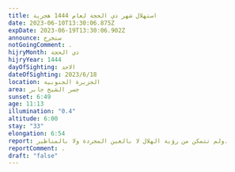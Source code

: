 ```yaml
---
title: استهلال شهر ذي الحجة لعام 1444 هجرية
date: 2023-06-10T13:30:06.875Z
expDate: 2023-06-19T13:30:06.902Z
announce: ستخرج
notGoingComment: .
hijryMonth: ذي الحجة
hijryYear: 1444
dayOfSighting: الاحد
dateOfSighting: 2023/6/18
location: الجزيرة الجنوبية
area: جسر الشيخ جابر
sunset: 6:49
age: 11:13
illumination: "0.4"
altitude: 6:00
stay: "33"
elongation: 6:54
report: ولم تتمكن من رؤية الهلال لا بالعين المجردة ولا بالمناظير.
reportComment: .
draft: "false"
---
```

